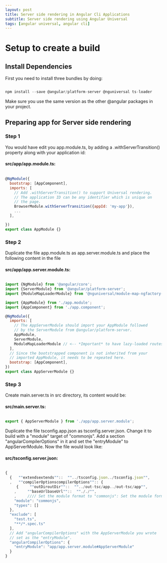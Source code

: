 ```yaml
---
layout: post
title: Server side rendering in Angular Cli Applications
subtitle: Server side rendering using Angular Universal
tags: [angular universal, angular cli]
---
```




# Setup to create a build

## Install Dependencies

First you need to install three bundles by doing:

```javascript

npm install --save @angular/platform-server @nguniversal ts-loader

```

Make sure you use the same version as the other @angular packages in your project.

## Preparing app for Server side rendering

### Step 1

You would have edit you app.module.ts, by adding a .withServerTransition() property
along with your application id:

#### src/app/app.module.ts:

```javascript

@NgModule({
  bootstrap: [AppComponent],
  imports: [
    // Add .withServerTransition() to support Universal rendering.
    // The application ID can be any identifier which is unique on
    // the page.
    BrowserModule.withServerTransition({appId: 'my-app'}),
    ...
  ],

})
export class AppModule {}

```
### Step 2

Duplicate the file app.module.ts as app.server.module.ts and place the following
content in the file

#### src/app/app.server.module.ts:

```javascript

import {NgModule} from '@angular/core';
import {ServerModule} from '@angular/platform-server';
import {ModuleMapLoaderModule} from '@nguniversal/module-map-ngfactory-loader';

import {AppModule} from './app.module';
import {AppComponent} from './app.component';

@NgModule({
  imports: [
    // The AppServerModule should import your AppModule followed
    // by the ServerModule from @angular/platform-server.
    AppModule,
    ServerModule,
    ModuleMapLoaderModule // <-- *Important* to have lazy-loaded routes work
  ],
  // Since the bootstrapped component is not inherited from your
  // imported AppModule, it needs to be repeated here.
  bootstrap: [AppComponent],
})
export class AppServerModule {}

```

### Step 3

Create main.server.ts in src directory, its content would be:

#### src/main.server.ts:

```javascript

export { AppServerModule } from './app/app.server.module';

```

Duplicate the file tsconfig.app.json as tsconfig.server.json. Change it to build
with a "module" target of "commonjs".
Add a section "angularCompilerOptions" in it and set the "entryModule" to
AppServerModule. Now the file would look like:

#### src/tsconfig.server.json:

```javascript

{
  {   ""extendsextends""::  ""../tsconfig.json../tsconfig.json"",
  ,   ""compilerOptionscompilerOptions"":: {
     {     ""outDiroutDir""::  ""../out-tsc/app../out-tsc/app"",
    ,     ""baseUrlbaseUrl""::  ""././"",
    ,     //// Set the module format to "commonjs": Set the module format to
    "module": "commonjs",
    "types": []
  },
  "exclude": [
    "test.ts",
    "**/*.spec.ts"
  ],
  // Add "angularCompilerOptions" with the AppServerModule you wrote
  // set as the "entryModule".
  "angularCompilerOptions": {
    "entryModule": "app/app.server.module#AppServerModule"
  }
}

```
